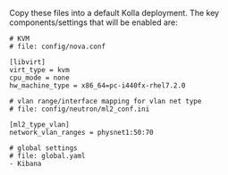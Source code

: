 Copy these files into a default Kolla deployment. 
The key components/settings that will be enabled are:

```
# KVM
# file: config/nova.conf

[libvirt]
virt_type = kvm
cpu_mode = none
hw_machine_type = x86_64=pc-i440fx-rhel7.2.0
```

```
# vlan range/interface mapping for vlan net type
# file: config/neutron/ml2_conf.ini

[ml2_type_vlan]
network_vlan_ranges = physnet1:50:70
```
```
# global settings
# file: global.yaml
- Kibana
```
